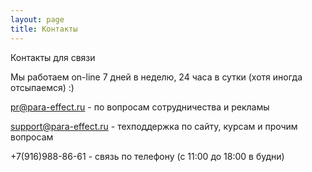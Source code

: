 ```yaml
---
layout: page
title: Контакты
---
```



Контакты для связи



Мы работаем on-line 7 дней в неделю, 24 часа в сутки (хотя иногда отсыпаемся) :)

pr@para-effect.ru - по вопросам сотрудничества и рекламы


support@para-effect.ru - техподдержка по сайту, курсам и прочим вопросам



+7(916)988-86-61 - связь по телефону (с 11:00 до 18:00 в будни)
